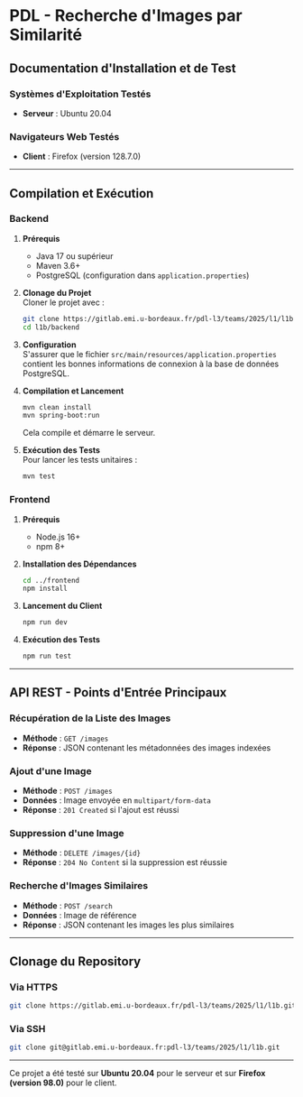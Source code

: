 # PDL - Recherche d'Images par Similarité

## Documentation d'Installation et de Test

### Systèmes d'Exploitation Testés
- **Serveur** : Ubuntu 20.04

### Navigateurs Web Testés
- **Client** : Firefox (version 128.7.0)

---

## Compilation et Exécution

### Backend

1. **Prérequis**  
   - Java 17 ou supérieur
   - Maven 3.6+
   - PostgreSQL (configuration dans `application.properties`)

2. **Clonage du Projet**  
   Cloner le projet avec :
   ```bash
   git clone https://gitlab.emi.u-bordeaux.fr/pdl-l3/teams/2025/l1/l1b.git
   cd l1b/backend
   ```

3. **Configuration**  
   S'assurer que le fichier `src/main/resources/application.properties` contient les bonnes informations de connexion à la base de données PostgreSQL.

4. **Compilation et Lancement**  
   ```bash
   mvn clean install
   mvn spring-boot:run
   ```
   Cela compile et démarre le serveur.

5. **Exécution des Tests**  
   Pour lancer les tests unitaires :
   ```bash
   mvn test
   ```

### Frontend

1. **Prérequis**  
   - Node.js 16+
   - npm 8+

2. **Installation des Dépendances**  
   ```bash
   cd ../frontend
   npm install
   ```

3. **Lancement du Client**  
   ```bash
   npm run dev
   ```

4. **Exécution des Tests**  
   ```bash
   npm run test
   ```

---

## API REST - Points d'Entrée Principaux

### Récupération de la Liste des Images
- **Méthode** : `GET /images`
- **Réponse** : JSON contenant les métadonnées des images indexées

### Ajout d'une Image
- **Méthode** : `POST /images`
- **Données** : Image envoyée en `multipart/form-data`
- **Réponse** : `201 Created` si l'ajout est réussi

### Suppression d'une Image
- **Méthode** : `DELETE /images/{id}`
- **Réponse** : `204 No Content` si la suppression est réussie

### Recherche d'Images Similaires
- **Méthode** : `POST /search`
- **Données** : Image de référence
- **Réponse** : JSON contenant les images les plus similaires

---

## Clonage du Repository

### Via HTTPS
```bash
git clone https://gitlab.emi.u-bordeaux.fr/pdl-l3/teams/2025/l1/l1b.git
```

### Via SSH
```bash
git clone git@gitlab.emi.u-bordeaux.fr:pdl-l3/teams/2025/l1/l1b.git
```

---

Ce projet a été testé sur **Ubuntu 20.04** pour le serveur et sur **Firefox (version 98.0)** pour le client.

